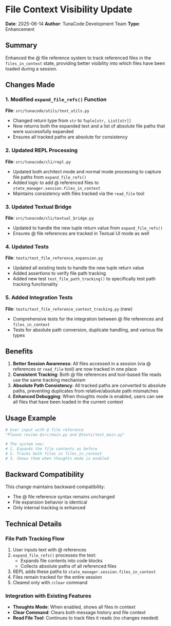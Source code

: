 # File Context Visibility Update

**Date**: 2025-06-14
**Author**: TunaCode Development Team
**Type**: Enhancement

## Summary

Enhanced the @ file reference system to track referenced files in the `files_in_context` state, providing better visibility into which files have been loaded during a session.

## Changes Made

### 1. Modified `expand_file_refs()` Function

**File**: `src/tunacode/utils/text_utils.py`

- Changed return type from `str` to `Tuple[str, List[str]]`
- Now returns both the expanded text and a list of absolute file paths that were successfully expanded
- Ensures all tracked paths are absolute for consistency

### 2. Updated REPL Processing

**File**: `src/tunacode/cli/repl.py`

- Updated both architect mode and normal mode processing to capture file paths from `expand_file_refs()`
- Added logic to add @ referenced files to `state_manager.session.files_in_context`
- Maintains consistency with files tracked via the `read_file` tool

### 3. Updated Textual Bridge

**File**: `src/tunacode/cli/textual_bridge.py`

- Updated to handle the new tuple return value from `expand_file_refs()`
- Ensures @ file references are tracked in Textual UI mode as well

### 4. Updated Tests

**File**: `tests/test_file_reference_expansion.py`

- Updated all existing tests to handle the new tuple return value
- Added assertions to verify file path tracking
- Added new test `test_file_path_tracking()` to specifically test path tracking functionality

### 5. Added Integration Tests

**File**: `tests/test_file_reference_context_tracking.py` (new)

- Comprehensive tests for the integration between @ file references and `files_in_context`
- Tests for absolute path conversion, duplicate handling, and various file types

## Benefits

1. **Better Session Awareness**: All files accessed in a session (via @ references or `read_file` tool) are now tracked in one place
2. **Consistent Tracking**: Both @ file references and tool-based file reads use the same tracking mechanism
3. **Absolute Path Consistency**: All tracked paths are converted to absolute paths, preventing duplicates from relative/absolute path mismatches
4. **Enhanced Debugging**: When thoughts mode is enabled, users can see all files that have been loaded in the current context

## Usage Example

```python
# User input with @ file reference
"Please review @src/main.py and @tests/test_main.py"

# The system now:
# 1. Expands the file contents as before
# 2. Tracks both files in files_in_context
# 3. Shows them when thoughts mode is enabled
```

## Backward Compatibility

This change maintains backward compatibility:
- The @ file reference syntax remains unchanged
- File expansion behavior is identical
- Only internal tracking is enhanced

## Technical Details

### File Path Tracking Flow

1. User inputs text with @ references
2. `expand_file_refs()` processes the text:
   - Expands file contents into code blocks
   - Collects absolute paths of all referenced files
3. REPL adds these paths to `state_manager.session.files_in_context`
4. Files remain tracked for the entire session
5. Cleared only with `/clear` command

### Integration with Existing Features

- **Thoughts Mode**: When enabled, shows all files in context
- **Clear Command**: Clears both message history and file context
- **Read File Tool**: Continues to track files it reads (no changes needed)

